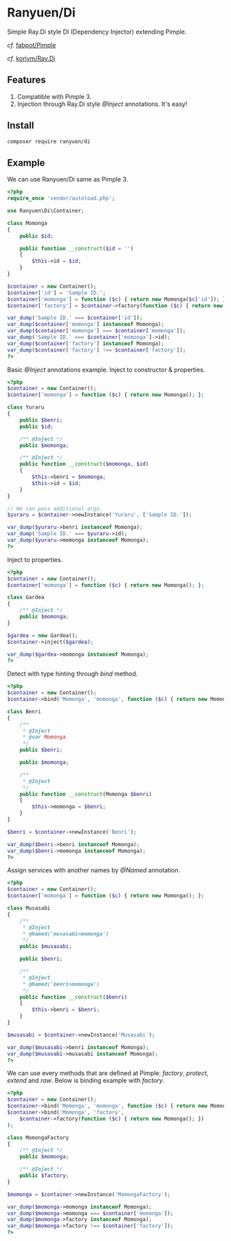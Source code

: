Ranyuen/Di
==
Simple Ray.Di style DI (Dependency Injector) extending Pimple.

_cf._ [fabpot/Pimple](https://github.com/fabpot/Pimple)

_cf._ [koriym/Ray.Di](https://github.com/koriym/Ray.Di)

Features
--
1. Compatible with Pimple 3.
2. Injection through Ray.Di style _@Inject_ annotations. It's easy!

Install
--
```sh
composer require ranyuen/di
```

Example
--
We can use Ranyuen/Di same as Pimple 3.

```php
<?php
require_once 'vendor/autoload.php';

use Ranyuen\Di\Container;

class Momonga
{
    public $id;

    public function __construct($id = '')
    {
        $this->id = $id;
    }
}

$container = new Container();
$container['id'] = 'Sample ID.';
$container['momonga'] = function ($c) { return new Momonga($c['id']); };
$container['factory'] = $container->factory(function ($c) { return new Momonga(); });

var_dump('Sample ID.' === $container['id']);
var_dump($container['momonga'] instanceof Momonga);
var_dump($container['momonga'] === $container['momonga']);
var_dump('Sample ID.' === $container['momonga']->id);
var_dump($container['factory'] instanceof Momonga);
var_dump($container['factory'] !== $container['factory']);
?>
```

Basic _@Inject_ annotations example. Inject to constructor & properties.

```php
<?php
$container = new Container();
$container['momonga'] = function ($c) { return new Momonga(); };

class Yuraru
{
    public $benri;
    public $id;

    /** @Inject */
    public $momonga;

    /** @Inject */
    public function __construct($momonga, $id)
    {
        $this->benri = $momonga;
        $this->id = $id;
    }
}

// We can pass additional args.
$yuraru = $container->newInstance('Yuraru', ['Sample ID.']);

var_dump($yuraru->benri instanceof Momonga);
var_dump('Sample ID.' === $yuraru->id);
var_dump($yuraru->momonga instanceof Momonga);
?>
```

Inject to properties.

```php
<?php
$container = new Container();
$container['momonga'] = function ($c) { return new Momonga(); };

class Gardea
{
    /** @Inject */
    public $momonga;
}

$gardea = new Gardea();
$container->inject($gardea);

var_dump($gardea->momonga instanceof Momonga);
?>
```

Detect with type hinting through _bind_ method.

```php
<?php
$container = new Container();
$container->bind('Momonga', 'momonga', function ($c) { return new Momonga(); });

class Benri
{
    /**
     * @Inject
     * @var Momonga
     */
    public $benri;

    public $momonga;

    /**
     * @Inject
     */
    public function __construct(Momonga $benri)
    {
        $this->momonga = $benri;
    }
}

$benri = $container->newInstance('Benri');

var_dump($benri->benri instanceof Momonga);
var_dump($benri->momonga instanceof Momonga);
?>
```

Assign services with another names by _@Named_ annotation.

```php
<?php
$container = new Container();
$container['momonga'] = function ($c) { return new Momonga(); };

class Musasabi
{
    /**
     * @Inject
     * @Named('musasabi=momonga')
     */
    public $musasabi;

    public $benri;

    /**
     * @Inject
     * @Named('benri=momonga')
     */
    public function __construct($benri)
    {
        $this->benri = $benri;
    }
}

$musasabi = $container->newInstance('Musasabi');

var_dump($musasabi->benri instanceof Momonga);
var_dump($musasabi->musasabi instanceof Momonga);
?>
```

We can use every methods that are defined at Pimple: _factory_, _protect_, _extend_ and _raw_. Below is binding example with _factory_.

```php
<?php
$container = new Container();
$container->bind('Momonga', 'momonga', function ($c) { return new Momonga(); });
$container->bind('Momonga', 'factory',
    $container->factory(function ($c) { return new Momonga(); })
);

class MomongaFactory
{
    /** @Inject */
    public $momonga;

    /** @Inject */
    public $factory;
}

$momonga = $container->newInstance('MomongaFactory');

var_dump($momonga->momonga instanceof Momonga);
var_dump($momonga->momonga === $container['momonga']);
var_dump($momonga->factory instanceof Momonga);
var_dump($momonga->factory !== $container['factory']);
?>
```
